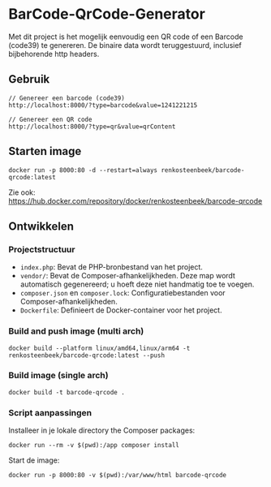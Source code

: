 # BarCode-QrCode-Generator

Met dit project is het mogelijk eenvoudig een QR code of een Barcode (code39) te genereren. De binaire data wordt teruggestuurd, inclusief bijbehorende http headers.

## Gebruik
```
// Genereer een barcode (code39)
http://localhost:8000/?type=barcode&value=1241221215

// Genereer een QR code
http://localhost:8000/?type=qr&value=qrContent
```
## Starten image
```
docker run -p 8000:80 -d --restart=always renkosteenbeek/barcode-qrcode:latest
```

Zie ook:
https://hub.docker.com/repository/docker/renkosteenbeek/barcode-qrcode

## Ontwikkelen
### Projectstructuur

- `index.php`: Bevat de PHP-bronbestand van het project.
- `vendor/`: Bevat de Composer-afhankelijkheden. Deze map wordt automatisch gegenereerd; u hoeft deze niet handmatig toe te voegen.
- `composer.json` en `composer.lock`: Configuratiebestanden voor Composer-afhankelijkheden.
- `Dockerfile`: Definieert de Docker-container voor het project.

### Build and push image (multi arch)
```
docker build --platform linux/amd64,linux/arm64 -t renkosteenbeek/barcode-qrcode:latest --push
```

### Build image (single arch)
```
docker build -t barcode-qrcode .
```
### Script aanpassingen
Installeer in je lokale directory the Composer packages:
```
docker run --rm -v $(pwd):/app composer install
```

Start de image:
```
docker run -p 8000:80 -v $(pwd):/var/www/html barcode-qrcode
````

